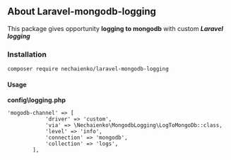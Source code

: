 ## About Laravel-mongodb-logging

This package gives opportunity **logging to mongodb** with custom ***Laravel logging*** 

### Installation
```
composer require nechaienko/laravel-mongodb-logging
```
#### Usage
**config\logging.php**
```
'mogodb-channel' => [
            'driver' => 'custom',
            'via' => \Nechaienko\MongodbLogging\LogToMongoDb::class,
            'level' => 'info',
            'connection' => 'mongodb',
            'collection' => 'logs',         
        ],
``` 